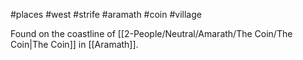 #places #west #strife  #aramath #coin #village 

Found on the coastline of [[2-People/Neutral/Amarath/The Coin/The Coin|The Coin]] in [[Aramath]].